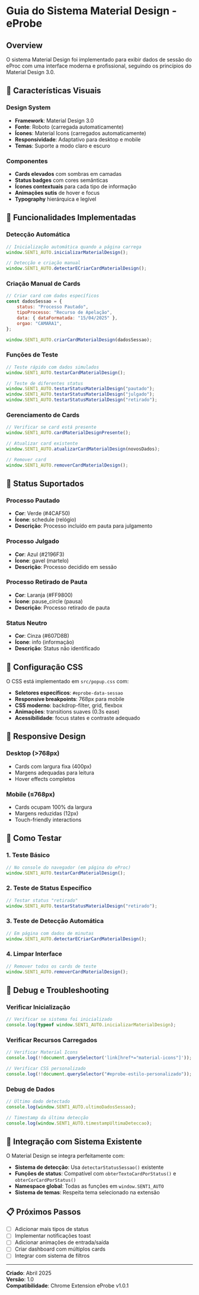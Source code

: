 # Guia do Sistema Material Design - eProbe

## Overview

O sistema Material Design foi implementado para exibir dados de sessão do eProc com uma interface moderna e profissional, seguindo os princípios do Material Design 3.0.

## 🎨 Características Visuais

### Design System

-   **Framework**: Material Design 3.0
-   **Fonte**: Roboto (carregada automaticamente)
-   **Ícones**: Material Icons (carregados automaticamente)
-   **Responsividade**: Adaptativo para desktop e mobile
-   **Temas**: Suporte a modo claro e escuro

### Componentes

-   **Cards elevados** com sombras em camadas
-   **Status badges** com cores semânticas
-   **Ícones contextuais** para cada tipo de informação
-   **Animações sutis** de hover e focus
-   **Typography** hierárquica e legível

## 🚀 Funcionalidades Implementadas

### Detecção Automática

```javascript
// Inicialização automática quando a página carrega
window.SENT1_AUTO.inicializarMaterialDesign();

// Detecção e criação manual
window.SENT1_AUTO.detectarECriarCardMaterialDesign();
```

### Criação Manual de Cards

```javascript
// Criar card com dados específicos
const dadosSessao = {
    status: "Processo Pautado",
    tipoProcesso: "Recurso de Apelação",
    data: { dataFormatada: "15/04/2025" },
    orgao: "CAMARA1",
};

window.SENT1_AUTO.criarCardMaterialDesign(dadosSessao);
```

### Funções de Teste

```javascript
// Teste rápido com dados simulados
window.SENT1_AUTO.testarCardMaterialDesign();

// Teste de diferentes status
window.SENT1_AUTO.testarStatusMaterialDesign("pautado");
window.SENT1_AUTO.testarStatusMaterialDesign("julgado");
window.SENT1_AUTO.testarStatusMaterialDesign("retirado");
```

### Gerenciamento de Cards

```javascript
// Verificar se card está presente
window.SENT1_AUTO.cardMaterialDesignPresente();

// Atualizar card existente
window.SENT1_AUTO.atualizarCardMaterialDesign(novosDados);

// Remover card
window.SENT1_AUTO.removerCardMaterialDesign();
```

## 🎯 Status Suportados

### Processo Pautado

-   **Cor**: Verde (#4CAF50)
-   **Ícone**: schedule (relógio)
-   **Descrição**: Processo incluído em pauta para julgamento

### Processo Julgado

-   **Cor**: Azul (#2196F3)
-   **Ícone**: gavel (martelo)
-   **Descrição**: Processo decidido em sessão

### Processo Retirado de Pauta

-   **Cor**: Laranja (#FF9800)
-   **Ícone**: pause_circle (pausa)
-   **Descrição**: Processo retirado de pauta

### Status Neutro

-   **Cor**: Cinza (#607D8B)
-   **Ícone**: info (informação)
-   **Descrição**: Status não identificado

## 🔧 Configuração CSS

O CSS está implementado em `src/popup.css` com:

-   **Seletores específicos**: `#eprobe-data-sessao`
-   **Responsive breakpoints**: 768px para mobile
-   **CSS moderno**: backdrop-filter, grid, flexbox
-   **Animações**: transitions suaves (0.3s ease)
-   **Acessibilidade**: focus states e contraste adequado

## 📱 Responsive Design

### Desktop (>768px)

-   Cards com largura fixa (400px)
-   Margens adequadas para leitura
-   Hover effects completos

### Mobile (≤768px)

-   Cards ocupam 100% da largura
-   Margens reduzidas (12px)
-   Touch-friendly interactions

## 🧪 Como Testar

### 1. Teste Básico

```javascript
// No console do navegador (em página do eProc)
window.SENT1_AUTO.testarCardMaterialDesign();
```

### 2. Teste de Status Específico

```javascript
// Testar status "retirado"
window.SENT1_AUTO.testarStatusMaterialDesign("retirado");
```

### 3. Teste de Detecção Automática

```javascript
// Em página com dados de minutas
window.SENT1_AUTO.detectarECriarCardMaterialDesign();
```

### 4. Limpar Interface

```javascript
// Remover todos os cards de teste
window.SENT1_AUTO.removerCardMaterialDesign();
```

## 🐛 Debug e Troubleshooting

### Verificar Inicialização

```javascript
// Verificar se sistema foi inicializado
console.log(typeof window.SENT1_AUTO.inicializarMaterialDesign);
```

### Verificar Recursos Carregados

```javascript
// Verificar Material Icons
console.log(!!document.querySelector('link[href*="material-icons"]'));

// Verificar CSS personalizado
console.log(!!document.querySelector("#eprobe-estilo-personalizado"));
```

### Debug de Dados

```javascript
// Último dado detectado
console.log(window.SENT1_AUTO.ultimoDadosSessao);

// Timestamp da última detecção
console.log(window.SENT1_AUTO.timestampUltimaDeteccao);
```

## 🔄 Integração com Sistema Existente

O Material Design se integra perfeitamente com:

-   **Sistema de detecção**: Usa `detectarStatusSessao()` existente
-   **Funções de status**: Compatível com `obterTextoCardPorStatus()` e `obterCorCardPorStatus()`
-   **Namespace global**: Todas as funções em `window.SENT1_AUTO`
-   **Sistema de temas**: Respeita tema selecionado na extensão

## 📋 Próximos Passos

-   [ ] Adicionar mais tipos de status
-   [ ] Implementar notificações toast
-   [ ] Adicionar animações de entrada/saída
-   [ ] Criar dashboard com múltiplos cards
-   [ ] Integrar com sistema de filtros

---

**Criado**: Abril 2025  
**Versão**: 1.0  
**Compatibilidade**: Chrome Extension eProbe v1.0.1
